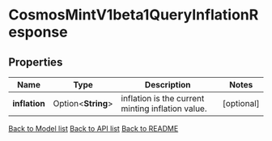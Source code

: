 # CosmosMintV1beta1QueryInflationResponse

## Properties

Name | Type | Description | Notes
------------ | ------------- | ------------- | -------------
**inflation** | Option<**String**> | inflation is the current minting inflation value. | [optional]

[Back to Model list](../README.md#documentation-for-models) [Back to API list](../README.md#documentation-for-api-endpoints) [Back to README](../README.md)



